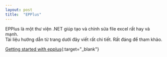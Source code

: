 ```yaml
---
layout: post
title:  "EPPlus"
---
```


EPPlus là một thư viện .NET giúp tạo và chỉnh sửa file excel rất hay và mạnh.  
Tài liệu hướng dẫn từ trang dưới đây viết rất chi tiết. Rất đáng để tham khảo.

[Getting started with epplus](http://www.riptutorial.com/epplus){:target="_blank"}